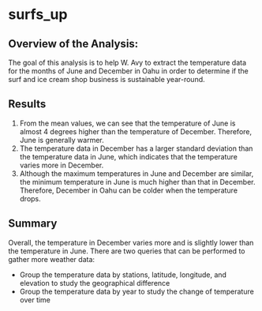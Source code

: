# surfs_up

## Overview of the Analysis:

The goal of this analysis is to help W. Avy to extract the temperature data for the months of June and December in Oahu in order to determine if the surf and ice cream shop business is sustainable year-round.

## Results

1. From the mean values, we can see that the temperature of June is almost 4 degrees higher than the temperature of December. Therefore, June is generally warmer.
2. The temperature data in December has a larger standard deviation than the temperature data in June, which indicates that the temperature varies more in December.
3. Although the maximum temperatures in June and December are similar, the minimum temperature in June is much higher than that in December. Therefore, December in Oahu can be colder when the temperature drops.

## Summary

Overall, the temperature in December varies more and is slightly lower than the temperature in June. There are two queries that can be performed to gather more weather data:

- Group the temperature data by stations, latitude, longitude, and elevation to study the geographical difference
- Group the temperature data by year to study the change of temperature over time
